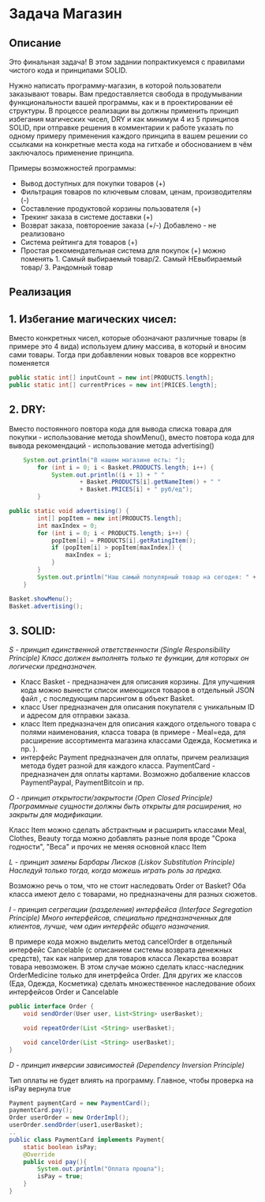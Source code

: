 # Задача Магазин

## Описание
Это финальная задача! В этом задании попрактикуемся с правилами чистого кода и принципами SOLID.

Нужно написать программу-магазин, в которой пользователи заказывают товары. Вам предоставляется свобода в продумывании функциональности вашей программы, как и в проектировании её структуры. В процессе реализации вы должны применить принцип избегания магических чисел, DRY и как минимум 4 из 5 принципов SOLID, при отправке решения в комментарии к работе указать по одному примеру применения каждого принципа в вашем решении со ссылками на конкретные места кода на гитхабе и обоснованием в чём заключалось применение принципа.

Примеры возможностей программы:
* Вывод доступных для покупки товаров (+)
* Фильтрация товаров по ключевым словам, ценам, производителям (-) 
* Составление продуктовой корзины пользователя (+)
* Трекинг заказа в системе доставки (+)
* Возврат заказа, повтороение заказа (+/-) Добавлено - не реализовано
* Система рейтинга для товаров (+) 
* Простая рекомендательная система для покупок (+)      можно поменять 1. Самый выбираемый товар/2. Самый НЕвыбираемый товар/ 3. Рандомный товар

## Реализация
## 1. Избегание магических чисел: 

Вместо конкретных чисел, которые обозначают различные товары (в примере это 4 вида) используем длину массива, в который и вносим сами товары. Тогда при добавлении новых товаров все корректно поменяется

```java
public static int[] inputCount = new int[PRODUCTS.length];
public static int[] currentPrices = new int[PRICES.length];
```
## 2. DRY: 
Вместо постоянного повтора кода для вывода списка товара для покупки  - использование метода showMenu(), вместо повтора кода для вывода рекомендаций  - использование метода advertising()
   
```java
    System.out.println("В нашем магазине есть: ");
        for (int i = 0; i < Basket.PRODUCTS.length; i++) {
            System.out.println((i + 1) + " "
                    + Basket.PRODUCTS[i].getNameItem() + " "
                    + Basket.PRICES[i] + " руб/ед");
        }
```

```java
public static void advertising() {
        int[] popItem = new int[PRODUCTS.length];
        int maxIndex = 0;
        for (int i = 0; i < PRODUCTS.length; i++) {
            popItem[i] = PRODUCTS[i].getRatingItem();
            if (popItem[i] > popItem[maxIndex]) {
                maxIndex = i;
            }
        }
        System.out.println("Наш самый популярный товар на сегодня: " + PRODUCTS[maxIndex].getNameItem());
    }
```

```java
Basket.showMenu();
Basket.advertising();
```

## 3. SOLID:
*S - принцип единственной ответственности (Single Responsibility Principle)
Класс должен выполнять только те функции, для которых он логически предназначен.*

* Класс Basket - предназначен для описания корзины. Для улучшения кода можно вынести список имеющихся товаров в отдельный JSON файл , с последующим парсингом в объект Basket.
* класс User предназначен для описания покупателя с уникальным ID и адресом для отправки заказа.
* класс Item предназначен для описания каждого отдельного товара с полями наименования, класса товара (в примере - Meal=еда, для расширение ассортимента магазина классами Одежда, Косметика и пр. ).
* интерфейс Payment предназначен для оплаты, причем реализация метода будет разной для каждого класса. PaymentCard - предназначен для оплаты картами. Возможно добалвение классов PaymentPaypal, PaymentBitcoin и пр. 

*O - принцип открытости/закрытости (Open Closed Principle)
Программные сущности должны быть открыты для расширения, но закрыты для модификации.*

Класс Item  можно сделать абстрактным и расширить классами Meal, Clothes, Beauty тогда можно добавлять разные поля вроде "Срока годности", "Веса" и прочих не меняя основной класс Item

*L - принцип замены Барбары Лисков (Liskov Substitution Principle)
Наследуй только тогда, когда можешь играть роль за предка.*

Возможно речь о том, что не стоит наследовать Order от Basket? 
Оба класса имеют дело с товарами, но предназначены для разных сюжетов.  

*I - принцип сегрегации (разделения) интерфейса (Interface Segregation Principle)
Много интерфейсов, специально предназначенных для клиентов, лучше, чем один
интерфейс общего назначения.*

В примере кода можно выделить метод cancelOrder  в отдельный интерфейс Cancelable (с описанием системы возврата денежных средств), так как например для товаров класса Лекарства возврат товара невозможен. В этом случае можно сделать класс-наследник OrderMedicine только для инетрфейса Order. Для других же классов (Еда, Одежда, Косметика) сделать множественное наследование обоих интерфейсов Order и Cancelable 

```java
public interface Order {
    void sendOrder(User user, List<String> userBasket);

    void repeatOrder(List <String> userBasket);  

    void cancelOrder(List <String> userBasket);
}
```


*D - принцип инверсии зависимостей (Dependency Inversion Principle)* 

 Тип оплаты не будет влиять на программу. Главное, чтобы проверка на isPay вернула true

```java
Payment paymentCard = new PaymentCard();
paymentCard.pay(); 
Order userOrder = new OrderImpl();
userOrder.sendOrder(user1,userBasket);
..
public class PaymentCard implements Payment{
    static boolean isPay;
    @Override
    public void pay(){
        System.out.println("Оплата прошла");
        isPay = true;
    }
}

```

